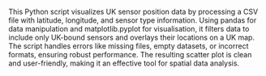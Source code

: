 This Python script visualizes UK sensor position data by processing a CSV file with latitude, longitude, and sensor type information. Using pandas for data manipulation and matplotlib.pyplot for visualisation, it filters data to include only UK-bound sensors and overlays their locations on a UK map. The script handles errors like missing files, empty datasets, or incorrect formats, ensuring robust performance. The resulting scatter plot is clean and user-friendly, making it an effective tool for spatial data analysis.
